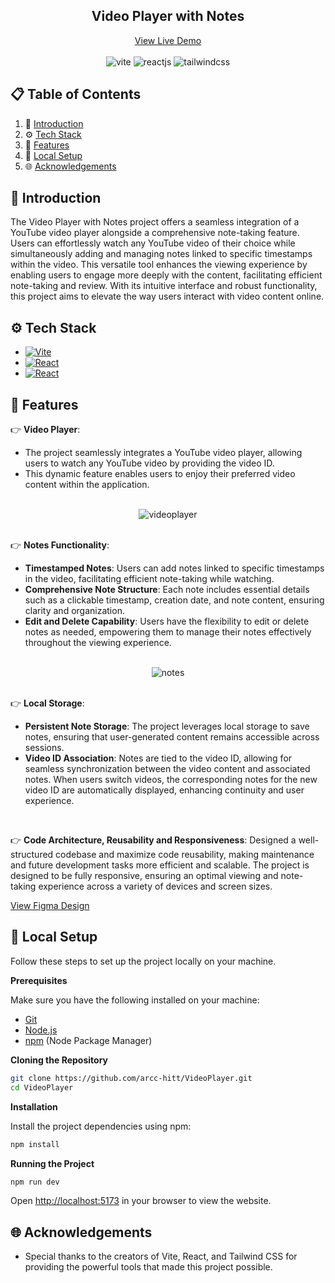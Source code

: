 <div align="center">
<h2 align="center">Video Player with Notes</h2>

<div align="center">
    <a href="https://video-player-with-notes-nu.vercel.app/" target="_blank">View Live Demo</a>
</div>

<br />

<div>
    <img src="https://img.shields.io/badge/Vite-4f19a0?style=for-the-badge&logo=vite&logoColor=white" alt="vite" />
    <img src="https://img.shields.io/badge/ReactJS-20232A?style=for-the-badge&logo=react&logoColor=61DAFB" alt="reactjs" />
    <img src="https://img.shields.io/badge/Tailwind%20CSS-35495E?style=for-the-badge&logo=tailwindcss&logoColor=4FC08D" alt="tailwindcss" />
</div>
</div>

## 📋 <a name="table">Table of Contents</a>

1. 🤖 [Introduction](#introduction)
2. ⚙️ [Tech Stack](#tech-stack)
3. 🔋 [Features](#features)
4. 🤸 [Local Setup](#local-setup)
5. 🌐 [Acknowledgements](#ack)


## <a name="introduction">🤖 Introduction</a>

The Video Player with Notes project offers a seamless integration of a YouTube video player alongside a comprehensive note-taking feature. Users can effortlessly watch any YouTube video of their choice while simultaneously adding and managing notes linked to specific timestamps within the video. This versatile tool enhances the viewing experience by enabling users to engage more deeply with the content, facilitating efficient note-taking and review. With its intuitive interface and robust functionality, this project aims to elevate the way users interact with video content online.


## <a name="tech-stack">⚙️ Tech Stack</a>

* [![Vite][Vite]][Vite-url]
* [![React][ReactJS]][React-url]
* [![React][TailwindCSS]][Tailwind-url]

## <a name="features">🔋 Features</a>

👉 **Video Player**:

- The project seamlessly integrates a YouTube video player, allowing users to watch any YouTube video by providing the video ID.
- This dynamic feature enables users to enjoy their preferred video content within the application.

<div align="center">
  <br />
    <img src="https://github.com/arcc-hitt/VideoPlayer/assets/118602888/00b6518c-cb8c-4a03-a725-36ac9e4bb8d8" alt="videoplayer" />
  <br />
</div>

<br />

👉 **Notes Functionality**:

- **Timestamped Notes**: Users can add notes linked to specific timestamps in the video, facilitating efficient note-taking while watching.
- **Comprehensive Note Structure**: Each note includes essential details such as a clickable timestamp, creation date, and note content, ensuring clarity and organization.
- **Edit and Delete Capability**: Users have the flexibility to edit or delete notes as needed, empowering them to manage their notes effectively throughout the viewing experience.

<div align="center">
  <br />
    <img src="https://github.com/arcc-hitt/VideoPlayer/assets/118602888/485ed292-1a82-4808-8c7a-3fea778e1d2d" alt="notes"  />
  <br />
</div>

<br />

👉 **Local Storage**:

- **Persistent Note Storage**: The project leverages local storage to save notes, ensuring that user-generated content remains accessible across sessions.
- **Video ID Association**: Notes are tied to the video ID, allowing for seamless synchronization between the video content and associated notes. When users switch videos, the corresponding notes for the new video ID are automatically displayed, enhancing continuity and user experience.

<br />

👉 **Code Architecture, Reusability and Responsiveness**: Designed a well-structured codebase and maximize code reusability, making maintenance and future development tasks more efficient and scalable. The project is designed to be fully responsive, ensuring an optimal viewing and note-taking experience across a variety of devices and screen sizes.

[View Figma Design](https://www.figma.com/design/VZu2VyX6lvL7S9jPdBPE1R/Video-Player-with-Notes?node-id=0%3A1&t=sZQuPq0afURGaX1p-1)

## <a name="local-setup">🤸 Local Setup</a>

Follow these steps to set up the project locally on your machine.

**Prerequisites**

Make sure you have the following installed on your machine:

- [Git](https://git-scm.com/)
- [Node.js](https://nodejs.org/en)
- [npm](https://www.npmjs.com/) (Node Package Manager)

**Cloning the Repository**

```bash
git clone https://github.com/arcc-hitt/VideoPlayer.git
cd VideoPlayer
```

**Installation**

Install the project dependencies using npm:

```bash
npm install
```

**Running the Project**

```bash
npm run dev
```

Open [http://localhost:5173](http://localhost:5173) in your browser to view the website.

## <a name="ack">🌐 Acknowledgements</a>

- Special thanks to the creators of Vite, React, and Tailwind CSS for providing the powerful tools that made this project possible.

[Vite]: https://img.shields.io/badge/Vite-4f19a0?style=for-the-badge&logo=vite&logoColor=white
[Vite-url]: https://vitejs.dev/

[ReactJS]: https://img.shields.io/badge/ReactJS-20232A?style=for-the-badge&logo=react&logoColor=61DAFB
[React-url]: https://reactjs.org/

[TailwindCSS]: https://img.shields.io/badge/Tailwind%20CSS-35495E?style=for-the-badge&logo=tailwindcss&logoColor=4FC08D
[Tailwind-url]: https://tailwindcss.com/
#

